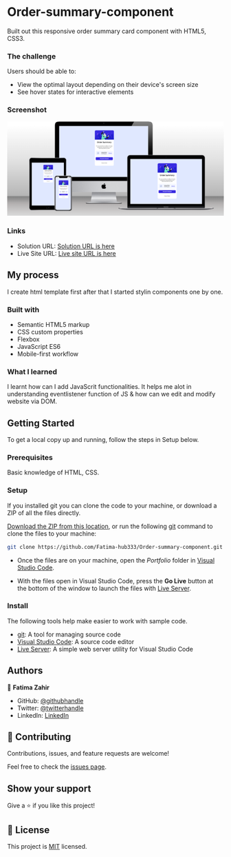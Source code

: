 # Order-summary-component
Built out this responsive order summary card component with HTML5, CSS3. 

### The challenge

Users should be able to:

- View the optimal layout depending on their device's screen size
- See hover states for interactive elements

### Screenshot
![](images/preview.png)

### Links

- Solution URL: [Solution URL is here](https://github.com/Fatima-hub333/Order-summary-component.git)
- Live Site URL: [Live site URL is here](https://sparkling-muffin-af6b37.netlify.app)

## My process
I create html template first after that I started stylin components one by one.
### Built with

- Semantic HTML5 markup
- CSS custom properties
- Flexbox
- JavaScript ES6
- Mobile-first workflow

### What I learned

I learnt how can I add JavaScrit functionalities. It helps me alot in understanding eventlistener function of JS & how can we edit and modify website via DOM. 

## Getting Started
To get a local copy up and running, follow the steps in Setup below.

### Prerequisites
Basic knowledge of HTML, CSS.

### Setup
If you installed git you can clone the code to your machine, or download a ZIP of all the files directly.

[Download the ZIP from this location](https://github.com/Fatima-hub333/Order-summary-component/archive/refs/heads/main.zip), or run the following [git](https://git-scm.com/downloads) command to clone the files to your machine:

```bash
git clone https://github.com/Fatima-hub333/Order-summary-component.git
```

- Once the files are on your machine, open the _Portfolio_ folder in [Visual Studio Code](https://code.visualstudio.com/).

- With the files open in Visual Studio Code, press the **Go Live** button at the bottom of the window to launch the files with [Live Server](https://marketplace.visualstudio.com/items?itemName=ritwickdey.LiveServer).

### Install

The following tools help make easier to work with sample code.

- [git](https://git-scm.com/downloads): A tool for managing source code
- [Visual Studio Code](https://code.visualstudio.com/): A source code editor
- [Live Server](https://marketplace.visualstudio.com/items?itemName=ritwickdey.LiveServer): A simple web server utility for Visual Studio Code

## Authors

👤 **Fatima Zahir**

- GitHub: [@githubhandle](https://github.com/Fatima-hub333)
- Twitter: [@twitterhandle](https://twitter.com/Fatima_developr)
- LinkedIn: [LinkedIn](https://www.linkedin.com/in/fatimaa-zahir/)

## 🤝 Contributing

Contributions, issues, and feature requests are welcome!

Feel free to check the [issues page](https://github.com/Fatima-hub333/Order-summary-component/issues).

## Show your support

Give a ⭐️ if you like this project!


## 📝 License

This project is [MIT](./MIT.md) licensed.